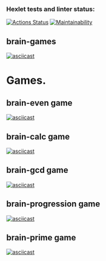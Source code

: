 ### Hexlet tests and linter status:
[![Actions Status](https://github.com/kwaz1k/frontend-project-44/workflows/hexlet-check/badge.svg)](https://github.com/kwaz1k/frontend-project-44/actions)
[![Maintainability](https://api.codeclimate.com/v1/badges/90f45649da67ef56199f/maintainability)](https://codeclimate.com/github/kwaz1k/frontend-project-44/maintainability)

## brain-games
[![asciicast](https://asciinema.org/a/ZRXhZnV9VKmvooVkwVpHBGrxW.svg)](https://asciinema.org/a/ZRXhZnV9VKmvooVkwVpHBGrxW)

# Games.

## brain-even game
[![asciicast](https://asciinema.org/a/FcHh7x7RQa6Gc7AAeiIPaNZIl.svg)](https://asciinema.org/a/FcHh7x7RQa6Gc7AAeiIPaNZIl)

## brain-calc game
[![asciicast](https://asciinema.org/a/SV3sUvswNekW4d0efWXu1KpnU.svg)](https://asciinema.org/a/SV3sUvswNekW4d0efWXu1KpnU)

## brain-gcd game
[![asciicast](https://asciinema.org/a/9jXHZ5naLVN5Ez43iF0MsEKZZ.svg)](https://asciinema.org/a/9jXHZ5naLVN5Ez43iF0MsEKZZ)

## brain-progression game
[![asciicast](https://asciinema.org/a/sZ0r45grWyFejQzjV0OImv6Ub.svg)](https://asciinema.org/a/sZ0r45grWyFejQzjV0OImv6Ub)

## brain-prime game
[![asciicast](https://asciinema.org/a/0eBkyttann2QnLdg5TGNyKDEm.svg)](https://asciinema.org/a/0eBkyttann2QnLdg5TGNyKDEm)